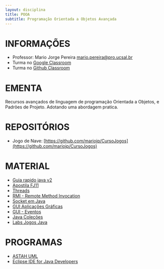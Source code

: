 ```yaml
---
layout: disciplina
title: POOA
subtitle: Programação Orientada a Objetos Avançada
---
```


# INFORMAÇÕES

- Professor: Mario Jorge Pereira <mario.pereira@pro.ucsal.br>
- Turma no [Google Classroom](https://classroom.google.com/)
- Turma no [Github Classroom](https://classroom.github.com/)

# EMENTA
Recursos avançados de linguagem de programação Orientada a Objetos, e Padrões de Projeto. Adotando uma abordagem pratica.

# REPOSITÓRIOS 
- Jogo de Nave: [https://github.com/mariojp/CursoJogos](https://github.com/mariojp/CursoJogos)

# MATERIAL
- [Guia rapido java v2](https://www.slideshare.net/mariojp/guia-rapido-java-v2)
- [Apostila FJ11 ](https://www.caelum.com.br/download/caelum-java-objetos-fj11.pdf)
- [Threads](https://www.slideshare.net/mariojp/threads-27202486)
- [RMI - Remote Method Invocation ](https://www.slideshare.net/mariojp/rmi-27202325)
- [Socket em Java ](https://www.slideshare.net/mariojp/socket-27202062)
- [GUI Aplicações Gráficas](https://www.slideshare.net/mariojp/gui-26179978)
- [GUI - Eventos](https://www.slideshare.net/mariojp/inter-26180041)
- [Java Coleções](https://www.slideshare.net/mariojp/colees)
- [Labs Jogos Java](https://www.slideshare.net/mariojp/labs-jogos-java)

# PROGRAMAS
- [ASTAH UML](https://astah.net/products/free-student-license/)
- [Eclipse IDE for Java Developers](https://www.eclipse.org/downloads/packages/release/2020-03/r/eclipse-ide-java-developers)   
